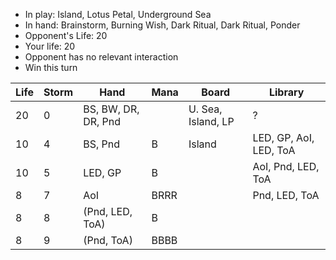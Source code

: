 - In play: Island, Lotus Petal, Underground Sea
- In hand: Brainstorm, Burning Wish, Dark Ritual, Dark Ritual, Ponder
- Opponent's Life: 20
- Your life: 20
- Opponent has no relevant interaction
- Win this turn

| Life | Storm | Hand                | Mana | Board              | Library                |
| ---- | ----- | ------------------- | ---- | ------------------ | ---------------------- |
| 20   | 0     | BS, BW, DR, DR, Pnd |      | U. Sea, Island, LP | ?                      |
| 10   | 4     | BS, Pnd             | B    | Island             | LED, GP, AoI, LED, ToA |
| 10   | 5     | LED, GP             | B    |                    | AoI, Pnd, LED, ToA     |
| 8    | 7     | AoI                 | BRRR |                    | Pnd, LED, ToA          |
| 8    | 8     | (Pnd, LED, ToA)     | B    |                    |                        |
| 8    | 9     | (Pnd, ToA)          | BBBB |                    |                        |
